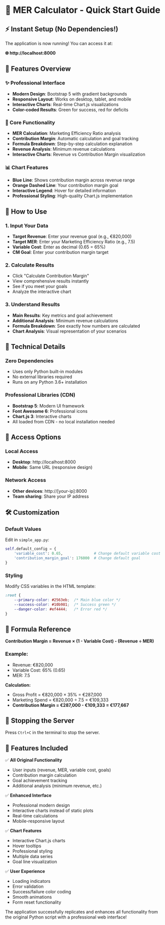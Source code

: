 # 🚀 MER Calculator - Quick Start Guide

## ⚡ Instant Setup (No Dependencies!)

The application is now running! You can access it at:

**🌐 http://localhost:8000**

## 📱 Features Overview

### ✨ Professional Interface
- **Modern Design**: Bootstrap 5 with gradient backgrounds
- **Responsive Layout**: Works on desktop, tablet, and mobile
- **Interactive Charts**: Real-time Chart.js visualizations
- **Color-coded Results**: Green for success, red for deficits

### 🧮 Core Functionality
- **MER Calculation**: Marketing Efficiency Ratio analysis
- **Contribution Margin**: Automatic calculation and goal tracking
- **Formula Breakdown**: Step-by-step calculation explanation
- **Revenue Analysis**: Minimum revenue calculations
- **Interactive Charts**: Revenue vs Contribution Margin visualization

### 📊 Chart Features
- **Blue Line**: Shows contribution margin across revenue range
- **Orange Dashed Line**: Your contribution margin goal
- **Interactive Legend**: Hover for detailed information
- **Professional Styling**: High-quality Chart.js implementation

## 🎯 How to Use

### 1. Input Your Data
- **Target Revenue**: Enter your revenue goal (e.g., €820,000)
- **Target MER**: Enter your Marketing Efficiency Ratio (e.g., 7.5)
- **Variable Cost**: Enter as decimal (0.65 = 65%)
- **CM Goal**: Enter your contribution margin target

### 2. Calculate Results
- Click "Calculate Contribution Margin"
- View comprehensive results instantly
- See if you meet your goals
- Analyze the interactive chart

### 3. Understand Results
- **Main Results**: Key metrics and goal achievement
- **Additional Analysis**: Minimum revenue calculations
- **Formula Breakdown**: See exactly how numbers are calculated
- **Chart Analysis**: Visual representation of your scenarios

## 🔧 Technical Details

### Zero Dependencies
- Uses only Python built-in modules
- No external libraries required
- Runs on any Python 3.6+ installation

### Professional Libraries (CDN)
- **Bootstrap 5**: Modern UI framework
- **Font Awesome 6**: Professional icons
- **Chart.js 3**: Interactive charts
- All loaded from CDN - no local installation needed

## 📱 Access Options

### Local Access
- **Desktop**: http://localhost:8000
- **Mobile**: Same URL (responsive design)

### Network Access
- **Other devices**: http://[your-ip]:8000
- **Team sharing**: Share your IP address

## 🛠️ Customization

### Default Values
Edit in `simple_app.py`:
```python
self.default_config = {
    'variable_cost': 0.65,              # Change default variable cost
    'contribution_margin_goal': 176000  # Change default goal
}
```

### Styling
Modify CSS variables in the HTML template:
```css
:root {
    --primary-color: #2563eb;  /* Main blue color */
    --success-color: #10b981;  /* Success green */
    --danger-color: #ef4444;   /* Error red */
}
```

## 🔄 Formula Reference

**Contribution Margin = Revenue × (1 - Variable Cost) - (Revenue ÷ MER)**

### Example:
- Revenue: €820,000
- Variable Cost: 65% (0.65)
- MER: 7.5

**Calculation:**
- Gross Profit = €820,000 × 35% = €287,000
- Marketing Spend = €820,000 ÷ 7.5 = €109,333
- **Contribution Margin = €287,000 - €109,333 = €177,667**

## 🚫 Stopping the Server

Press `Ctrl+C` in the terminal to stop the server.

## 🎉 Features Included

✅ **All Original Functionality**
- User inputs (revenue, MER, variable cost, goals)
- Contribution margin calculation
- Goal achievement tracking
- Additional analysis (minimum revenue, etc.)

✅ **Enhanced Interface**
- Professional modern design
- Interactive charts instead of static plots
- Real-time calculations
- Mobile-responsive layout

✅ **Chart Features**
- Interactive Chart.js charts
- Hover tooltips
- Professional styling
- Multiple data series
- Goal line visualization

✅ **User Experience**
- Loading indicators
- Error validation
- Success/failure color coding
- Smooth animations
- Form reset functionality

The application successfully replicates and enhances all functionality from the original Python script with a professional web interface!